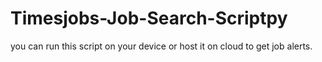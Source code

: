 # Timesjobs-Job-Search-Scriptpy
you can run this script on your device or host it on cloud to get job alerts.

